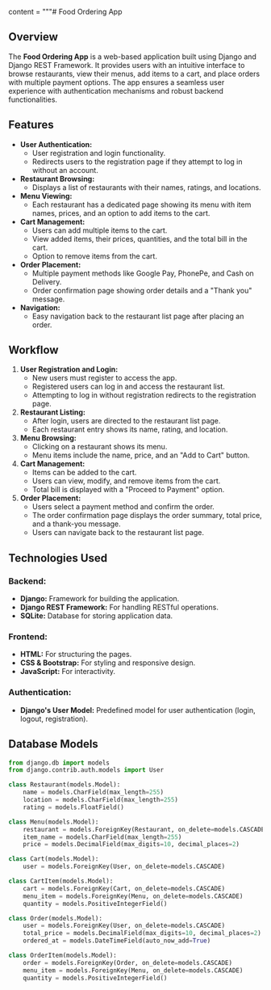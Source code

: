 content = """# Food Ordering App

## Overview
The **Food Ordering App** is a web-based application built using Django and Django REST Framework. It provides users with an intuitive interface to browse restaurants, view their menus, add items to a cart, and place orders with multiple payment options. The app ensures a seamless user experience with authentication mechanisms and robust backend functionalities.

## Features
- **User Authentication:**
  - User registration and login functionality.
  - Redirects users to the registration page if they attempt to log in without an account.
- **Restaurant Browsing:**
  - Displays a list of restaurants with their names, ratings, and locations.
- **Menu Viewing:**
  - Each restaurant has a dedicated page showing its menu with item names, prices, and an option to add items to the cart.
- **Cart Management:**
  - Users can add multiple items to the cart.
  - View added items, their prices, quantities, and the total bill in the cart.
  - Option to remove items from the cart.
- **Order Placement:**
  - Multiple payment methods like Google Pay, PhonePe, and Cash on Delivery.
  - Order confirmation page showing order details and a "Thank you" message.
- **Navigation:**
  - Easy navigation back to the restaurant list page after placing an order.

## Workflow
1. **User Registration and Login:**
   - New users must register to access the app.
   - Registered users can log in and access the restaurant list.
   - Attempting to log in without registration redirects to the registration page.
2. **Restaurant Listing:**
   - After login, users are directed to the restaurant list page.
   - Each restaurant entry shows its name, rating, and location.
3. **Menu Browsing:**
   - Clicking on a restaurant shows its menu.
   - Menu items include the name, price, and an "Add to Cart" button.
4. **Cart Management:**
   - Items can be added to the cart.
   - Users can view, modify, and remove items from the cart.
   - Total bill is displayed with a "Proceed to Payment" option.
5. **Order Placement:**
   - Users select a payment method and confirm the order.
   - The order confirmation page displays the order summary, total price, and a thank-you message.
   - Users can navigate back to the restaurant list page.

## Technologies Used
### Backend:
- **Django:** Framework for building the application.
- **Django REST Framework:** For handling RESTful operations.
- **SQLite:** Database for storing application data.

### Frontend:
- **HTML:** For structuring the pages.
- **CSS & Bootstrap:** For styling and responsive design.
- **JavaScript:** For interactivity.

### Authentication:
- **Django's User Model:** Predefined model for user authentication (login, logout, registration).

## Database Models
```python
from django.db import models
from django.contrib.auth.models import User

class Restaurant(models.Model):
    name = models.CharField(max_length=255)
    location = models.CharField(max_length=255)
    rating = models.FloatField()

class Menu(models.Model):
    restaurant = models.ForeignKey(Restaurant, on_delete=models.CASCADE)
    item_name = models.CharField(max_length=255)
    price = models.DecimalField(max_digits=10, decimal_places=2)

class Cart(models.Model):
    user = models.ForeignKey(User, on_delete=models.CASCADE)

class CartItem(models.Model):
    cart = models.ForeignKey(Cart, on_delete=models.CASCADE)
    menu_item = models.ForeignKey(Menu, on_delete=models.CASCADE)
    quantity = models.PositiveIntegerField()

class Order(models.Model):
    user = models.ForeignKey(User, on_delete=models.CASCADE)
    total_price = models.DecimalField(max_digits=10, decimal_places=2)
    ordered_at = models.DateTimeField(auto_now_add=True)

class OrderItem(models.Model):
    order = models.ForeignKey(Order, on_delete=models.CASCADE)
    menu_item = models.ForeignKey(Menu, on_delete=models.CASCADE)
    quantity = models.PositiveIntegerField()

